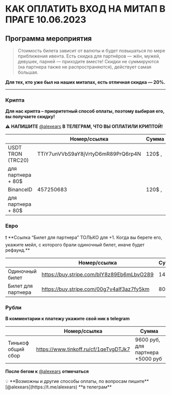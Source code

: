 # КАК ОПЛАТИТЬ ВХОД НА МИТАП В ПРАГЕ 10.06.2023

## **Программа мероприятия**

> Стоимость билета зависит от валюты и будет повышаться по мере приближения ивента. Есть скидка для партнёров — жён, мужей, девушек, парней — приходите вместе! Скидки не суммируются (на партнера также не распространяются), действует самая большая.

**Для тех, кто уже был на наших митапах, есть отличная скидка — 20%.**

---

### **Крипта**

**Для нас крипта – приоритетный способ оплаты, поэтому выбирая его, вы получаете скидку!**

⚠️ **НАПИШИТЕ** [@alexears](https://t.me/alexears) **В ТЕЛЕГРАМ, ЧТО ВЫ ОПЛАТИЛИ КРИПТОЙ!**


|                    | Номер/ссылка                       | Сумма  |
| ------------------ | ---------------------------------- | ------ |
| USDT TRON (TRC20)  | TTiY7unVVbS9aY8jVrtyD6mR89PrQ6rp4N | 120$ , |
| для партнера + 80$ |
| BinanceID          | 457250683                          | 120$ , |
| для партнера + 80$ |

### Евро

<aside>
❗ **Ссылка “Билет для партнера” ТОЛЬКО для +1. Когда вы берете его, укажите мейл, с которого брали одиночный билет, иначе будет рефаунд.**

</aside>

|                    | Номер/ссылка                              | Сумма |
| ------------------ | ----------------------------------------- | ----- |
| Одиночный билет    | https://buy.stripe.com/bIY8z89Eb6mLbvO289 | 140€  |
| Билет для партнера | https://buy.stripe.com/00g7v4aIf3az7fy5km | 80€   |

### **Рубли**

**В комментарии к платежу укажите свой ник в telegram**

|                    | Номер/ссылка                          | Сумма                            |
| ------------------ | ------------------------------------- | -------------------------------- |
| Тинькоф общий сбор | https://www.tinkoff.ru/cf/1qeTvgDTJk7 | 9600 руб, для партнера +5000 руб |

**После бегом к** [@alexears](https://t.me/alexears) **отмечаться**

<aside>
💡 **Возможны и другие способы оплаты, по вопросам пишите** [@alexears](https://t.me/alexears) **в телеграм**

</aside>
